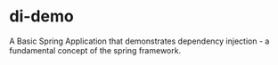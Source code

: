 # di-demo
A Basic Spring Application that demonstrates dependency injection - a fundamental concept of the spring framework.
